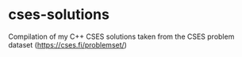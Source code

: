# cses-solutions
Compilation of my C++ CSES solutions taken from the CSES problem dataset (https://cses.fi/problemset/)
